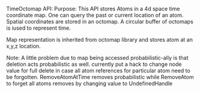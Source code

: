TimeOctomap API:
  Purpose: This API stores Atoms in a 4d space time coordinate map. One can query the past or current location of an atom. Spatial coordinates are stored in an octomap. A circular buffer of octomaps is iused to represent time.  

Map representation is inherited from octomap library and stores atom at an x,y,z location.

Note:
 A little problem due to map being accessed probabilistic-ally is that deletion acts probabilistic as well.
 currently put a hack to change node value for full delete in case all atom references for particular atom need to be forgotten.
 RemoveAtomAtTime removes probabilistic while RemoveAtom to forget all atoms removes by changing value to UndefinedHandle
